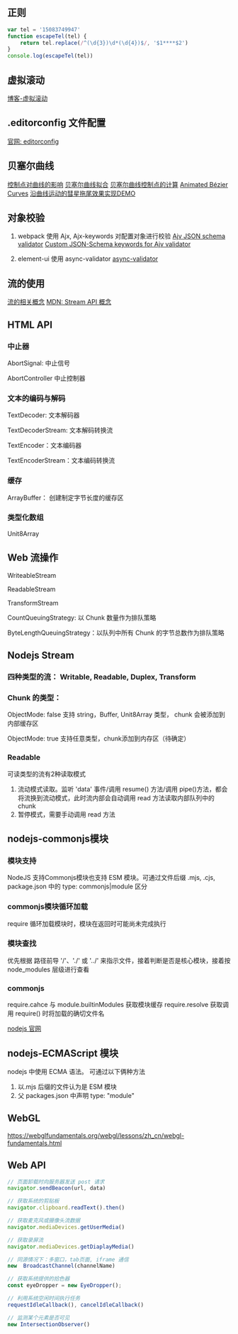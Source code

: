 ## 正则
```js
var tel = '15083749947'
function escapeTel(tel) {
    return tel.replace(/^(\d{3})\d*(\d{4})$/, '$1****$2')
}
console.log(escapeTel(tel))
```

## 虚拟滚动
[博客-虚拟滚动](https://youthfighter.github.io/react-virtual-list/transform.html)


## .editorconfig 文件配置
[官网: editorconfig](https://editorconfig.org/)


## 贝塞尔曲线
[控制点对曲线的影响](http://blogs.sitepointstatic.com/examples/tech/canvas-curves/bezier-curve.html)
[贝塞尔曲线拟合](https://www.jianshu.com/p/b5e141080e79)
[贝塞尔曲线控制点的计算](https://wenku.baidu.com/view/c790f8d46bec0975f565e211.html?_wkts_=1685509147505)
[Animated Bézier Curves](https://www.jasondavies.com/animated-bezier/)
[沿曲线运动的彗星拖尾效果实现DEMO](https://www.freesion.com/article/9044518986/)


## 对象校验
1. webpack 使用 Ajx, Ajx-keywords 对配置对象进行校验
[Ajv JSON schema validator](https://www.npmjs.com/package/ajv)
[Custom JSON-Schema keywords for Ajv validator](https://www.npmjs.com/package/ajv-keywords)

2. element-ui 使用 async-validator
[async-validator](https://www.npmjs.com/package/async-validator)



## 流的使用
[流的相关概念](https://web.dev/streams/)
[MDN: Stream API 概念](https://developer.mozilla.org/zh-CN/docs/Web/API/Streams_API/Concepts)


## HTML API

### 中止器
AbortSignal: 中止信号

AbortController 中止控制器


### 文本的编码与解码
TextDecoder: 文本解码器

TextDecoderStream: 文本解码转换流

TextEncoder：文本编码器

TextEncoderStream：文本编码转换流


### 缓存
ArrayBuffer： 创建制定字节长度的缓存区

### 类型化数组
Unit8Array


## Web 流操作
WriteableStream

ReadableStream

TransformStream

CountQueuingStrategy: 以 Chunk 数量作为排队策略

ByteLengthQueuingStrategy：以队列中所有 Chunk 的字节总数作为排队策略


## Nodejs Stream

### 四种类型的流： Writable, Readable, Duplex, Transform

### Chunk 的类型： 
ObjectMode: false
    支持 string，Buffer, Unit8Array 类型， chunk 会被添加到内部缓存区

ObjectMode: true
    支持任意类型，chunk添加到内存区（待确定）

### Readable 
可读类型的流有2种读取模式
1. 流动模式读取。监听 'data' 事件/调用 resume() 方法/调用 pipe()方法，都会将流换到流动模式，此时流内部会自动调用 read 方法读取内部队列中的chunk
2. 暂停模式，需要手动调用 read 方法



## nodejs-commonjs模块
### 模块支持
NodeJS 支持Commonjs模块也支持 ESM 模块。可通过文件后缀 .mjs, .cjs, package.json 中的 type: commonjs|module 区分

### commonjs模块循环加载
require 循环加载模块时，模块在返回时可能尚未完成执行

### 模块查找
优先根据 路径前导 '/'、'./' 或 '../' 来指示文件，接着判断是否是核心模块，接着按 node_modules 层级进行查看


### commonjs
require.cahce 与 module.builtinModules 获取模块缓存
require.resolve  获取调用 require() 时将加载的确切文件名

[nodejs 官网](http://www.nodejs.com.cn/api/modules.html)


## nodejs-ECMAScript 模块
nodejs 中使用 ECMA 语法。  可通过以下俩种方法
1. 以.mjs 后缀的文件认为是 ESM 模块
2. 父 packages.json 中声明 type: "module"


## WebGL
https://webglfundamentals.org/webgl/lessons/zh_cn/webgl-fundamentals.html



## Web API
```javascript
// 页面卸载时向服务器发送 post 请求
navigator.sendBeacon(url, data)

// 获取系统的剪贴板
navigator.clipboard.readText().then()

// 获取麦克风或摄像头流数据
navigator.mediaDevices.getUserMedia()

// 获取录屏流
navigator.mediaDevices.getDiaplayMedia()

// 同源情况下：多窗口，tab页面, iframe 通信 
new  BroadcastChannel(channelName)

// 获取系统提供的拾色器
const eyeDropper = new EyeDropper();

// 利用系统空闲时间执行任务
requestIdleCallback(), cancelIdleCallback()

// 监测某个元素是否可见
new IntersectionObserver()

```